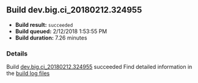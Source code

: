 ## Build dev.big.ci_20180212.324955
- **Build result:** `succeeded`
- **Build queued:** 2/12/2018 1:53:55 PM
- **Build duration:** 7.26 minutes
### Details
Build [dev.big.ci_20180212.324955](https://winappstudio.visualstudio.com/web/build.aspx?pcguid=a4ef43be-68ce-4195-a619-079b4d9834c2&builduri=vstfs%3a%2f%2f%2fBuild%2fBuild%2f24955) succeeded
Find detailed information in the [build log files](https://uwpctdiags.blob.core.windows.net/buildlogs/dev.big.ci_20180212.324955_logs.zip)
